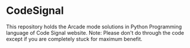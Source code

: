 # CodeSignal
This repository holds the Arcade mode solutions in Python Programming language of Code Signal website.
Note: Please don't do through the code except if you are completely stuck for maximum benefit.
